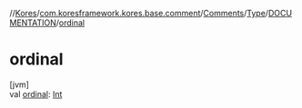 //[Kores](../../../../../index.md)/[com.koresframework.kores.base.comment](../../../index.md)/[Comments](../../index.md)/[Type](../index.md)/[DOCUMENTATION](index.md)/[ordinal](ordinal.md)

# ordinal

[jvm]\
val [ordinal](ordinal.md): [Int](https://kotlinlang.org/api/latest/jvm/stdlib/kotlin/-int/index.html)
